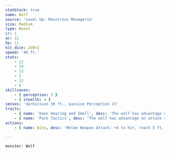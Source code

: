 ```yaml
---
statblock: true
name: Wolf
source: 'Level Up: Monstrous Menagerie'
size: Medium
type: Beast
cr: 1
ac: 12
hp: 11
hit_dice: 2d8+2
speed: '40 ft.'
stats:
    - 12
    - 14
    - 12
    - 3
    - 12
    - 6
skillsaves:
    - { perception: 3 }
    - { stealth: 4 }
senses: 'darkvision 30 ft., passive Perception 13'
traits:
    - { name: 'Keen Hearing and Smell', desc: 'The wolf has advantage on Perception checks that rely on hearing and smell.' }
    - { name: 'Pack Tactics', desc: "The wolf has advantage on attack rolls against a creature if at least one of the wolf's allies is within 5 feet of the creature and not incapacitated." }
actions:
    - { name: Bite, desc: 'Melee Weapon Attack: +4 to hit, reach 5 ft., one target. Hit: 5 (1d6+2) piercing damage. If the target is a creature, it makes a DC 12 Strength saving throw, falling prone on a failure.' }

---
```

```statblock
monster: Wolf
```
